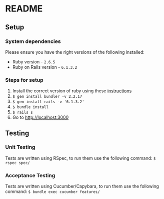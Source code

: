 # README

## Setup

### System dependencies

Please ensure you have the right versions of the following installed:
- Ruby version - `2.6.5`
- Ruby on Rails version - `6.1.3.2`

### Steps for setup

1) Install the correct version of ruby using these  [instructions](https://www.ruby-lang.org/en/documentation/installation/)
2) `$ gem install bundler -v 2.2.17`
3) `$ gem install rails -v '6.1.3.2'`
4) `$ bundle install`
5) `$ rails s`
6) Go to [http://localhost:3000](http://localhost:3000)

## Testing

### Unit Testing

Tests are written using RSpec, to run them use the following command:
`$ rspec spec/`

### Acceptance Testing

Tests are written using Cucumber/Capybara, to run them use the following command:
`$ bundle exec cucumber features/`
